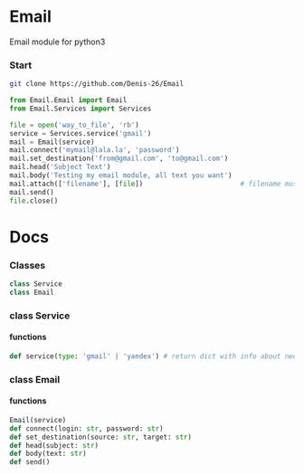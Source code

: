 # Email
Email module for python3


### Start
```bash
git clone https://github.com/Denis-26/Email
```

```python
from Email.Email import Email
from Email.Services import Services

file = open('way_to_file', 'rb')
service = Services.service('gmail')
mail = Email(service)
mail.connect('mymail@lala.la', 'password')
mail.set_destination('from@gmail.com', 'to@gmail.com')
mail.head('Subject Text')
mail.body('Testing my email module, all text you want')
mail.attach(['filename'], [file])                        # filename must be with extension
mail.send()
file.close()
```


# Docs

### Classes
```python 
class Service
class Email
```

### class Service
#### functions
```python
def service(type: 'gmail' | 'yandex') # return dict with info about needed service
```

### class Email
#### functions
```python
Email(service)
def connect(login: str, password: str)
def set_destination(source: str, target: str)
def head(subject: str)
def body(text: str)
def send()
```

